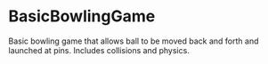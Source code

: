 # BasicBowlingGame
Basic bowling game that allows ball to be moved back and forth and launched at pins. Includes collisions and physics.
